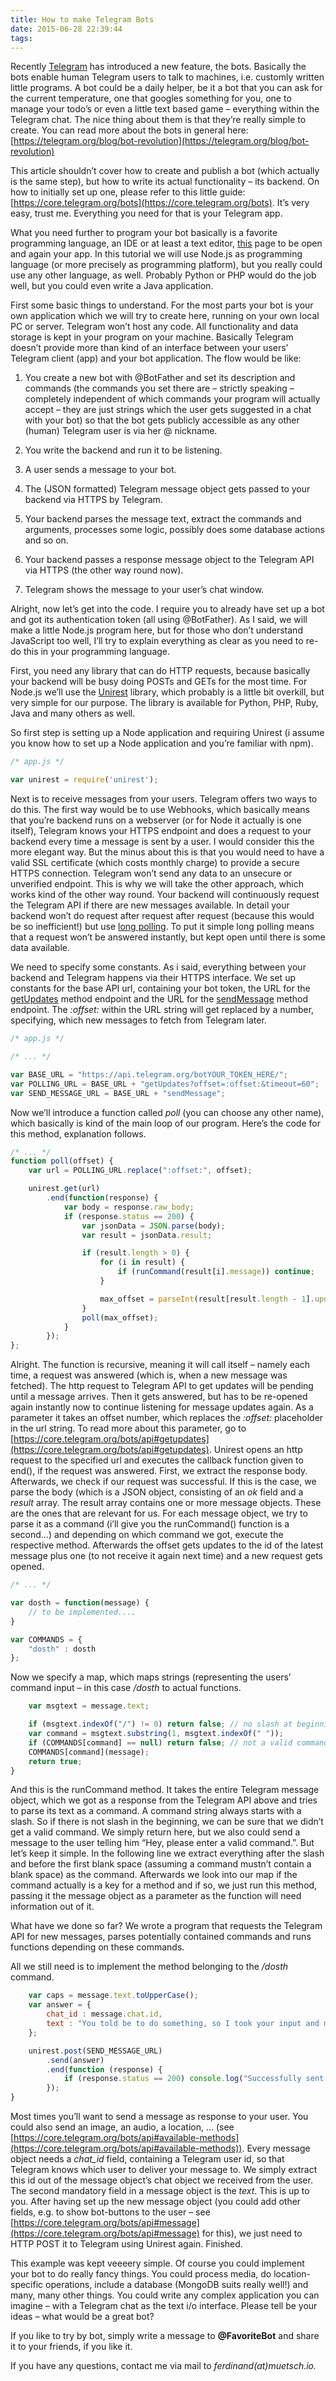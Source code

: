 ```yaml
---
title: How to make Telegram Bots
date: 2015-06-28 22:39:44
tags:
---
```


Recently [Telegram](http://telegram.org "Telegram") has introduced a new feature, the bots. Basically the bots enable human Telegram users to talk to machines, i.e. customly written little programs. A bot could be a daily helper, be it a bot that you can ask for the current temperature, one that googles something for you, one to manage your todo’s or even a little text based game – everything within the Telegram chat. The nice thing about them is that they’re really simple to create. You can read more about the bots in general here: [https://telegram.org/blog/bot-revolution](https://telegram.org/blog/bot-revolution)

This article shouldn’t cover how to create and publish a bot (which actually is the same step), but how to write its actual functionality – its backend. On how to initially set up one, please refer to this little guide: [https://core.telegram.org/bots](https://core.telegram.org/bots). It’s very easy, trust me. Everything you need for that is your Telegram app.

What you need further to program your bot basically is a favorite programming language, an IDE or at least a text editor, [this](https://core.telegram.org/bots/api "this") page to be open and again your app. In this tutorial we will use Node.js as programming language (or more precisely as programming platform), but you really could use any other language, as well. Probably Python or PHP would do the job well, but you could even write a Java application.

First some basic things to understand. For the most parts your bot is your own application which we will try to create here, running on your own local PC or server. Telegram won’t host any code. All functionality and data storage is kept in your program on your machine. Basically Telegram doesn’t provide more than kind of an interface between your users’ Telegram client (app) and your bot application. The flow would be like:

1.  You create a new bot with @BotFather and set its description and commands (the commands you set there are – strictly speaking – completely independent of which commands your program will actually accept – they are just strings which the user gets suggested in a chat with your bot) so that the bot gets publicly accessible as any other (human) Telegram user is via her @ nickname.

2.  You write the backend and run it to be listening.

3.  A user sends a message to your bot.

4.  The (JSON formatted) Telegram message object gets passed to your backend via HTTPS by Telegram.

5.  Your backend parses the message text, extract the commands and arguments, processes some logic, possibly does some database actions and so on.

6.  Your backend passes a response message object to the Telegram API via HTTPS (the other way round now).

7.  Telegram shows the message to your user’s chat window.

Alright, now let’s get into the code. I require you to already have set up a bot and got its authentication token (all using @BotFather). As I said, we will make a little Node.js program here, but for those who don’t understand JavaScript too well, I’ll try to explain everything as clear as you need to re-do this in your programming language.

First, you need any library that can do HTTP requests, because basically your backend will be busy doing POSTs and GETs for the most time. For Node.js we’ll use the [Unirest](http://unirest.io/nodejs.html "Unirest") library, which probably is a little bit overkill, but very simple for our purpose. The library is available for Python, PHP, Ruby, Java and many others as well.

So first step is setting up a Node application and requiring Unirest (i assume you know how to set up a Node application and you’re familiar with npm).

```javascript
/* app.js */

var unirest = require('unirest');
```

Next is to receive messages from your users. Telegram offers two ways to do this. The first way would be to use Webhooks, which basically means that you’re backend runs on a webserver (or for Node it actually is one itself), Telegram knows your HTTPS endpoint and does a request to your backend every time a message is sent by a user. I would consider this the more elegant way. But the minus about this is that you would need to have a valid SSL certificate (which costs monthly charge) to provide a secure HTTPS connection. Telegram won’t send any data to an unsecure or unverified endpoint. This is why we will take the other approach, which works kind of the other way round. Your backend will continuously request the Telegram API if there are new messages available. In detail your backend won’t do request after request after request (because this would be so inefficient!) but use [long polling](http://www.pubnub.com/blog/http-long-polling/ "long polling"). To put it simple long polling means that a request won’t be answered instantly, but kept open until there is some data available.

We need to specify some constants. As i said, everything between your backend and Telegram happens via their HTTPS interface. We set up constants for the base API url, containing your bot token, the URL for the [getUpdates](https://core.telegram.org/bots/api#getupdates "getUpdates") method endpoint and the URL for the [sendMessage](https://core.telegram.org/bots/api#sendmessage "sendMessage") method endpoint. The *:offset:* within the URL string will get replaced by a number, specifying, which new messages to fetch from Telegram later.

```javascript
/* app.js */

/* ... */

var BASE_URL = "https://api.telegram.org/botYOUR_TOKEN_HERE/";
var POLLING_URL = BASE_URL + "getUpdates?offset=:offset:&timeout=60";
var SEND_MESSAGE_URL = BASE_URL + "sendMessage";
```

Now we’ll introduce a function called *poll* (you can choose any other name), which basically is kind of the main loop of our program. Here’s the code for this method, explanation follows.

```javascript
/* ... */
function poll(offset) {
    var url = POLLING_URL.replace(":offset:", offset);

    unirest.get(url)
        .end(function(response) {
            var body = response.raw_body;
            if (response.status == 200) {
                var jsonData = JSON.parse(body);
                var result = jsonData.result;

                if (result.length > 0) {
                    for (i in result) {
                        if (runCommand(result[i].message)) continue;
                    }

                    max_offset = parseInt(result[result.length - 1].update_id) + 1; // update max offset
                }
                poll(max_offset);
            }
        });
};
```

Alright. The function is recursive, meaning it will call itself – namely each time, a request was answered (which is, when a new message was fetched). The http request to Telegram API to get updates will be pending until a message arrives. Then it gets answered, but has to be re-opened again instantly now to continue listening for message updates again. As a parameter it takes an offset number, which replaces the *:offset:* placeholder in the url string. To read more about this parameter, go to [https://core.telegram.org/bots/api#getupdates](https://core.telegram.org/bots/api#getupdates). Unirest opens an http request to the specified url and executes the callback function given to end(), if the request was answered. First, we extract the response body. Afterwards, we check if our request was successful. If this is the case, we parse the body (which is a JSON object, consisting of an *ok* field and a *result* array. The result array contains one or more message objects. These are the ones that are relevant for us. For each message object, we try to parse it as a command (i’ll give you the runCommand() function is a second…) and depending on which command we got, execute the respective method. Afterwards the offset gets updates to the id of the latest message plus one (to not receive it again next time) and a new request gets opened.

```javascript
/* ... */

var dosth = function(message) {
    // to be implemented....
}

var COMMANDS = {
    "dosth" : dosth
};
```

Now we specify a map, which maps strings (representing the users’ command input – in this case */dosth* to actual functions.

```javascript
    var msgtext = message.text;

    if (msgtext.indexOf("/") != 0) return false; // no slash at beginning?
    var command = msgtext.substring(1, msgtext.indexOf(" "));
    if (COMMANDS[command] == null) return false; // not a valid command?
    COMMANDS[command](message);
    return true;
}
```

And this is the runCommand method. It takes the entire Telegram message object, which we got as a response from the Telegram API above and tries to parse its text as a command. A command string always starts with a slash. So if there is not slash in the beginning, we can be sure that we didn’t get a valid command. We simply return here, but we also could send a message to the user telling him “Hey, please enter a valid command.”. But let’s keep it simple. In the following line we extract everything after the slash and before the first blank space (assuming a command mustn’t contain a blank space) as the command. Afterwards we look into our map if the command actually is a key for a method and if so, we just run this method, passing it the message object as a parameter as the function will need information out of it.

What have we done so far? We wrote a program that requests the Telegram API for new messages, parses potentially contained commands and runs functions depending on these commands.

All we still need is to implement the method belonging to the */dosth* command.

```javascript
    var caps = message.text.toUpperCase();
    var answer = {
        chat_id : message.chat.id,
        text : "You told be to do something, so I took your input and made it all caps. Look: " + caps
    };

    unirest.post(SEND_MESSAGE_URL)
        .send(answer)
        .end(function (response) {
            if (response.status == 200) console.log("Successfully sent message to " + message.chat.id);
        });
}
```

Most times you’ll want to send a message as response to your user. You could also send an image, an audio, a location, … (see [https://core.telegram.org/bots/api#available-methods](https://core.telegram.org/bots/api#available-methods)). Every message object needs a *chat_id* field, containing a Telegram user id, so that Telegram knows which user to deliver your message to. We simply extract this id out of the message object’s chat object we received from the user. The second mandatory field in a message object is the *text*. This is up to you. After having set up the new message object (you could add other fields, e.g. to show bot-buttons to the user – see [https://core.telegram.org/bots/api#message](https://core.telegram.org/bots/api#message) for this), we just need to HTTP POST it to Telegram using Unirest again. Finished.

This example was kept veeeery simple. Of course you could implement your bot to do really fancy things. You could process media, do location-specific operations, include a database (MongoDB suits really well!) and many, many other things. You could write any complex application you can imagine – with a Telegram chat as the text i/o interface. Please tell be your ideas – what would be a great bot?

If you like to try by bot, simply write a message to **@FavoriteBot** and share it to your friends, if you like it.

If you have any questions, contact me via mail to *ferdinand(at)muetsch.io.*